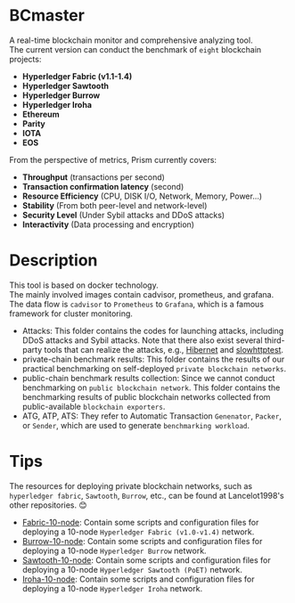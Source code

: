 # BCmaster
A real-time blockchain monitor and comprehensive analyzing tool.<br> 
The current version can conduct the benchmark of `eight` blockchain projects:<br> 
* **Hyperledger Fabric (v1.1-1.4)**<br> 
* **Hyperledger Sawtooth**<br> 
* **Hyperledger Burrow**<br> 
* **Hyperledger Iroha**<br> 
* **Ethereum**<br> 
* **Parity**<br> 
* **IOTA**<br> 
* **EOS**<br> 

From the perspective of metrics, Prism currently covers:<br> 
* **Throughput** (transactions per second)<br> 
* **Transaction confirmation latency** (second)<br> 
* **Resource Efficiency** (CPU, DISK I/O, Network, Memory, Power...)<br> 
* **Stability** (From both peer-level and network-level)<br> 
* **Security Level** (Under Sybil attacks and DDoS attacks)<br> 
* **Interactivity** (Data processing and encryption)<br> 

# Description<br> 
This tool is based on docker technology.<br>
The mainly involved images contain cadvisor, prometheus, and grafana.<br> 
The data flow is `cadvisor` to `Prometheus` to `Grafana`, which is a famous framework for cluster monitoring.
* Attacks: This folder contains the codes for launching attacks, including DDoS attacks and Sybil attacks. Note that there also exist several third-party tools that can realize the attacks, e.g., [Hibernet](https:https://github.com/All3xJ/Hibernet "悬停显示") and [slowhttptest](https://github.com/shekyan/slowhttptest "悬停显示").
* private-chain benchmark results: This folder contains the results of our practical benchmarking on self-deployed `private blockchain networks`.<br>
* public-chain benchmark results collection: Since we cannot conduct benchmarking on `public blockchain network`. This folder contains the benchmarking results of public blockchain networks collected from public-available `blockchain exporters`.<br>
* ATG, ATP, ATS: They refer to Automatic Transaction `Genenator`, `Packer`, or `Sender`, which are used to generate `benchmarking workload`.

# Tips
The resources for deploying private blockchain networks, such as `hyperledger fabric`, `Sawtooth`, `Burrow`, etc., can be found at Lancelot1998's other repositories. :blush:<br>
* [Fabric-10-node](https://github.com/Lancelot1998/Fabric-10-node "悬停显示"): Contain some scripts and configuration files for deploying a 10-node `Hyperledger Fabric (v1.0-v1.4)` network.<br>
* [Burrow-10-node](https://github.com/Lancelot1998/Burrow-10-node "悬停显示"): Contain some scripts and configuration files for deploying a 10-node `Hyperledger Burrow` network.<br>
* [Sawtooth-10-node](https://github.com/Lancelot1998/Sawtooth-10-node "悬停显示"): Contain some scripts and configuration files for deploying a 10-node `Hyperledger Sawtooth (PoET)` network.<br>
* [Iroha-10-node](https://github.com/Lancelot1998/Iroha-10-node "悬停显示"): Contain some scripts and configuration files for deploying a 10-node `Hyperledger Iroha` network.<br>
